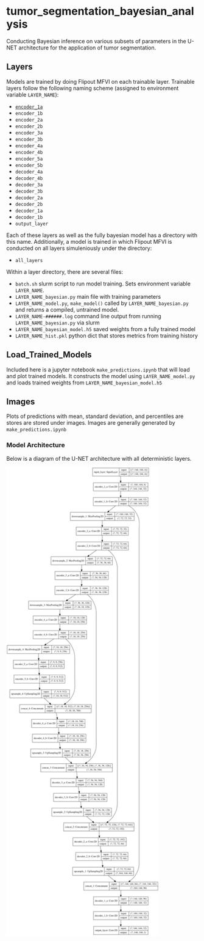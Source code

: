 # tumor_segmentation_bayesian_analysis
Conducting Bayesian inference on various subsets of parameters in the U-NET architecture for the application of tumor segmentation.

## Layers
Models are trained by doing Flipout MFVI on each trainable layer. Trainable layers follow the following naming scheme (assigned to environment variable `LAYER_NAME`):

- [`encoder_1a`](https://github.com/jeremiahhauth/tumor_segmentation_bayesian_analysis/tree/master/layers/encoder_1a)
- `encoder_1b`
- `encoder_2a`
- `encoder_2b`
- `encoder_3a`
- `encoder_3b`
- `encoder_4a`
- `encoder_4b`
- `encoder_5a`
- `encoder_5b`
- `decoder_4a`
- `decoder_4b`
- `decoder_3a`
- `decoder_3b`
- `decoder_2a`
- `decoder_2b`
- `decoder_1a`
- `decoder_1b`
- `output_layer`

Each of these layers as well as the fully bayesian model has a directory with this name. Additionally, a model is trained in which Flipout MFVI is conducted on all layers simuleniously under the directory:

- `all_layers`


Within a layer directory, there are several files:
- `batch.sh`  slurm script to run model training. Sets environment variable `LAYER_NAME`.
- `LAYER_NAME_bayesian.py`  main file with training parameters
- `LAYER_NAME_model.py`, `make_model()` called by `LAYER_NAME_bayesian.py` and returns a compiled, untrained model.
- `LAYER_NAME-######.log` command line output from running `LAYER_NAME_bayesian.py` via slurm
- `LAYER_NAME_bayesian_model.h5` saved weights from a fully trained model
- `LAYER_NAME_hist.pkl` python dict that stores metrics from training history


## Load_Trained_Models
Included here is a jupyter notebook `make_predictions.ipynb` that will load and plot trained models. It constructs the model using `LAYER_NAME_model.py` and loads trained weights from `LAYER_NAME_bayesian_model.h5`


## Images
Plots of predictions with mean, standard deviation, and percentiles are stores are stored under images. Images are generally generated by `make_predictions.ipynb`


### Model Architecture
Below is a diagram of the U-NET architecture with all deterministic layers.

<img src="https://github.com/jeremiahhauth/tumor_segmentation_bayesian_analysis/blob/master/images/deterministic_model.png" width="400" class="center">
